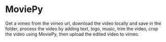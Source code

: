 # MoviePy
Get a vimeo from the vimeo url, download the video locally and save in the folder, process the video by adding text, logo, music, trim the video, crop the video using MoviePy, then upload the edited video to vimeo.
